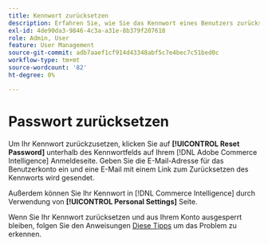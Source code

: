```yaml
---
title: Kennwort zurücksetzen
description: Erfahren Sie, wie Sie das Kennwort eines Benutzers zurücksetzen.
exl-id: 4de90da3-9846-4c3a-a31e-8b379f207618
role: Admin, User
feature: User Management
source-git-commit: adb7aaef1cf914d43348abf5c7e4bec7c51bed0c
workflow-type: tm+mt
source-wordcount: '82'
ht-degree: 0%

---
```


# Passwort zurücksetzen

Um Ihr Kennwort zurückzusetzen, klicken Sie auf **[!UICONTROL Reset Password]** unterhalb des Kennwortfelds auf Ihrem [!DNL Adobe Commerce Intelligence] Anmeldeseite. Geben Sie die E-Mail-Adresse für das Benutzerkonto ein und eine E-Mail mit einem Link zum Zurücksetzen des Kennworts wird gesendet.

Außerdem können Sie Ihr Kennwort in [!DNL Commerce Intelligence] durch Verwendung von **[!UICONTROL Personal Settings]** Seite.

Wenn Sie Ihr Kennwort zurücksetzen und aus Ihrem Konto ausgesperrt bleiben, folgen Sie den Anweisungen [Diese Tipps](https://experienceleague.adobe.com/docs/commerce-knowledge-base/kb/troubleshooting/miscellaneous/troubleshooting-mbi-account-lockout.html) um das Problem zu erkennen.
